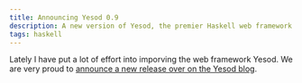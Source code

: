 ```yaml
---
title: Announcing Yesod 0.9
description: A new version of Yesod, the premier Haskell web framework was just released
tags: haskell
---
```


Lately I have put a lot of effort into imporving the web framework Yesod. We are very proud to [announce a new release over on the Yesod blog](http://www.yesodweb.com/blog/2011/08/announcing-yesod-0.9).
